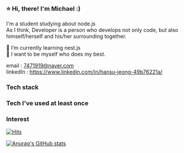 ### ⭐️ Hi, there! I'm Michael :)
I'm a student studying about node.js  
As I think, Developer is a person who develops not only code, but also himself/herself and his/her surrounding together.

🌱 I’m currently learning nest.js  
🌱 I want to be myself who does my best.


email : 7471919@naver.com  
linkedIn : https://www.linkedin.com/in/hansu-jeong-49b76221a/


### Tech stack

### Tech I've used at least once

### Interest



<div>

  [![Hits](https://hits.seeyoufarm.com/api/count/incr/badge.svg?url=https%3A%2F%2Fgithub.com%2F8471919&count_bg=%2379C83D&title_bg=%23555555&icon=jquery.svg&icon_color=%23F5FF00&title=hits&edge_flat=false)](https://hits.seeyoufarm.com)
  
</div>
  
[![Anurag's GitHub stats](https://github-readme-stats.vercel.app/api?username=8471919&show_icons=true&theme=radical)](https://github.com/anuraghazra/github-readme-stats)

<!--
**8471919/8471919** is a ✨ _special_ ✨ repository because its `README.md` (this file) appears on your GitHub profile.

Here are some ideas to get you started:

- 🔭 I’m currently working on ...
- 🌱 I’m currently learning ...
- 👯 I’m looking to collaborate on ...
- 🤔 I’m looking for help with ...
- 💬 Ask me about ...
- 📫 How to reach me: ...
- 😄 Pronouns: ...
- ⚡ Fun fact: ...
-->
